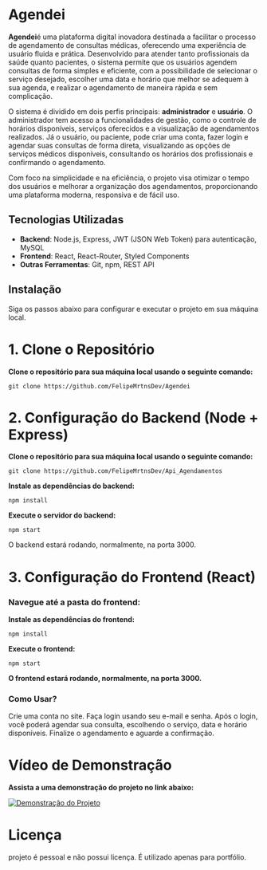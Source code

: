 # Agendei

**Agendei**é uma plataforma digital inovadora destinada a facilitar o processo de agendamento de consultas médicas, oferecendo uma experiência de usuário fluida e prática. Desenvolvido para atender tanto profissionais da saúde quanto pacientes, o sistema permite que os usuários agendem consultas de forma simples e eficiente, com a possibilidade de selecionar o serviço desejado, escolher uma data e horário que melhor se adequem à sua agenda, e realizar o agendamento de maneira rápida e sem complicação.

O sistema é dividido em dois perfis principais: **administrador** e **usuário**. O administrador tem acesso a funcionalidades de gestão, como o controle de horários disponíveis, serviços oferecidos e a visualização de agendamentos realizados. Já o usuário, ou paciente, pode criar uma conta, fazer login e agendar suas consultas de forma direta, visualizando as opções de serviços médicos disponíveis, consultando os horários dos profissionais e confirmando o agendamento.

Com foco na simplicidade e na eficiência, o projeto visa otimizar o tempo dos usuários e melhorar a organização dos agendamentos, proporcionando uma plataforma moderna, responsiva e de fácil uso.

## Tecnologias Utilizadas

- **Backend**: Node.js, Express, JWT (JSON Web Token) para autenticação, MySQL
- **Frontend**: React, React-Router, Styled Components
- **Outras Ferramentas**: Git, npm, REST API

## Instalação

Siga os passos abaixo para configurar e executar o projeto em sua máquina local.

# 1. Clone o Repositório

**Clone o repositório para sua máquina local usando o seguinte comando:**

```
git clone https://github.com/FelipeMrtnsDev/Agendei
```

# 2. Configuração do Backend (Node + Express)
**Clone o repositório para sua máquina local usando o seguinte comando:**

```
git clone https://github.com/FelipeMrtnsDev/Api_Agendamentos
```

**Instale as dependências do backend:**
```
npm install
```

**Execute o servidor do backend:**

```
npm start
```

O backend estará rodando, normalmente, na porta 3000.

# 3. Configuração do Frontend (React)
### Navegue até a pasta do frontend:

**Instale as dependências do frontend:**

```
npm install
```
**Execute o frontend:**
```
npm start
```
**O frontend estará rodando, normalmente, na porta 3000.**

### Como Usar?
Crie uma conta no site.
Faça login usando seu e-mail e senha.
Após o login, você poderá agendar sua consulta, escolhendo o serviço, data e horário disponíveis.
Finalize o agendamento e aguarde a confirmação.

# Vídeo de Demonstração

**Assista a uma demonstração do projeto no link abaixo:**

[![Demonstração do Projeto](https://github.com/FelipeMrtnsDev/eplay/blob/main/public/Screenshot_111.png)](https://www.youtube.com/watch?v=e4e9Vta5i1I)

# Licença
projeto é pessoal e não possui licença. É utilizado apenas para portfólio.
